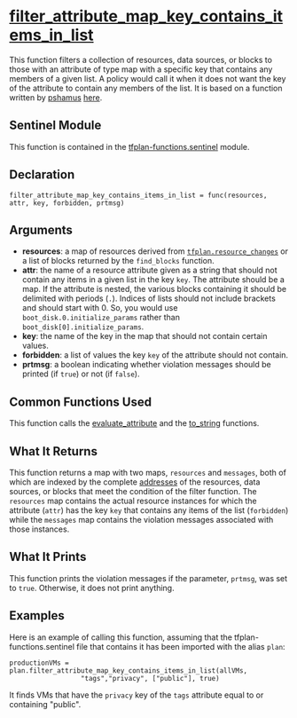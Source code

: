 # [filter_attribute_map_key_contains_items_in_list](../tfplan-functions.sentinel#L1015)
This function filters a collection of resources, data sources, or blocks to those with an attribute of type map with a specific key that contains any members of a given list. A policy would call it when it does not want the key of the attribute to contain any members of the list. It is based on a function written by [pshamus](https://discuss.hashicorp.com/u/pshamus/summary) [here](https://discuss.hashicorp.com/t/sentinel-checking-nested-tagging-values/21668/4?u=rberlind).

## Sentinel Module
This function is contained in the [tfplan-functions.sentinel](../tfplan-functions.sentinel) module.

## Declaration
`filter_attribute_map_key_contains_items_in_list = func(resources, attr, key, forbidden, prtmsg)`

## Arguments
* **resources**: a map of resources derived from [`tfplan.resource_changes`](https://www.terraform.io/docs/cloud/sentinel/import/tfplan-v2.html#the-resource_changes-collection) or a list of blocks returned by the `find_blocks` function.
* **attr**: the name of a resource attribute given as a string that should not contain any items in a given list in the key `key`. The attribute should be a map. If the attribute is nested, the various blocks containing it should be delimited with periods (`.`). Indices of lists should not include brackets and should start with 0. So, you would use `boot_disk.0.initialize_params` rather than `boot_disk[0].initialize_params`.
* **key**: the name of the key in the map that should not contain certain values.
* **forbidden**: a list of values the key `key` of the attribute should not contain.
* **prtmsg**: a boolean indicating whether violation messages should be printed (if `true`) or not (if `false`).

## Common Functions Used
This function calls the [evaluate_attribute](./evaluate_attribute.md) and the [to_string](./to_string.md) functions.

## What It Returns
This function returns a map with two maps, `resources` and `messages`, both of which are indexed by the complete [addresses](https://www.terraform.io/docs/internals/resource-addressing.html) of the resources, data sources, or blocks that meet the condition of the filter function. The `resources` map contains the actual resource instances for which the attribute (`attr`) has the key `key` that contains any items of the list (`forbidden`) while the `messages` map contains the violation messages associated with those instances.

## What It Prints
This function prints the violation messages if the parameter, `prtmsg`, was set to `true`. Otherwise, it does not print anything.

## Examples
Here is an example of calling this function, assuming that the tfplan-functions.sentinel file that contains it has been imported with the alias `plan`:
```
productionVMs = plan.filter_attribute_map_key_contains_items_in_list(allVMs,
                  "tags","privacy", ["public"], true)
```
It finds VMs that have the `privacy` key of the `tags` attribute equal to or containing "public".
